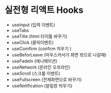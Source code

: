 # 실전형 리액트 Hooks

- useInput (입력 이벤트)
- useTabs
- useTitle (html 타이틀 바꾸기)
- useClick (클릭이벤트)
- useComfirm (confirm 띄우기 )
- useBeforLeave (마우스커서가 화면 밖으로 나갈때)
- useFadeIn (애니매이션)
- useNetwork (온라인 오프라인)
- useScroll (스크롤 이벤트)
- useFullscreen (전체화면으로 바꾸기)
- useNotification (알림창 띄우기)
